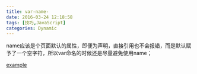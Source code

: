 ```yaml
---
title: var-name-
date: 2016-03-24 12:18:58
tags: [技巧,JavaScript]
categories: Dynamic
---
```

name应该是个页面默认的属性，即便为声明，直接引用也不会报错，而是默认赋予了一个空字符，所以var命名的时候还是尽量避免使用name；
<!-- more -->
[example](http://codepen.io/wmsj100/pen/qZOmBB?editors=1111)
